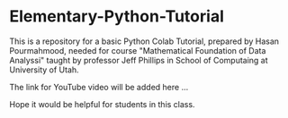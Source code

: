 # Elementary-Python-Tutorial

This is a repository for a basic Python Colab Tutorial, prepared by Hasan Pourmahmood, needed for course "Mathematical Foundation of Data Analyssi" taught by professor Jeff Phillips in School of Computaing at University of Utah. 

The link for YouTube video will be added here ...

Hope it would be helpful for students in this class. 
